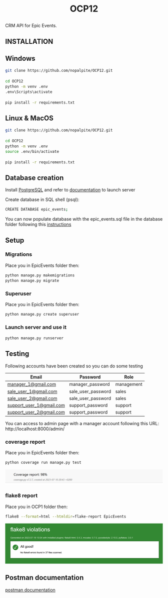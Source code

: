 
# <p align="center">OCP12</p>
  
CRM API for Epic Events.



## INSTALLATION


## Windows

```bash
git clone https://github.com/nopalpite/OCP12.git

cd OCP12 
python -m venv .env 
.env\Scripts\activate

pip install -r requirements.txt
```

## Linux  & MacOS

```bash
git clone https://github.com/nopalpite/OCP12.git

cd OCP12 
python -m venv .env 
source .env/bin/activate

pip install -r requirements.txt
```
        
## Database creation


Install [PostgreSQL](https://www.postgresql.org/download/) and refer to [documentation](https://www.postgresql.org) to launch server

Create database in SQL shell (psql): 
```bash 
CREATE DATABASE epic_events;
```
You can now populate database with the epic_events.sql file in the database folder following this [instructions](https://www.pgadmin.org/docs/pgadmin4/development/restore_dialog.html)

## Setup 

### Migrations

Place you in EpicEvents folder then:

```bash
python manage.py makemigrations
python manage.py migrate
```

### Superuser

Place you in EpicEvents folder then:

```bash
python manage.py create superuser
```

### Launch server and use it

```bash
python manage.py runserver
```
## Testing

Following accounts have been created so you can do some  testing

| Email | Password| Role|
| -------- | ------------- | -------|
| manager_1@gmail.com    | manager_password  | management  |
| sale_user_1@gmail.com    | sale_user_password  | sales  |
| sale_user_2@gmail.com    | sale_user_password  | sales  |
| support_user_1@gmail.com    | support_password  | support  |
| support_user_2@gmail.com    | support_password  | support  |

You can access to admin page with a manager account following this URL: http://localhost:8000/admin/

### coverage report

Place you in EpicEvents folder then:

```bash
python coverage run manage.py test
```
![coverage report](img/coverage_report.PNG)

### flake8 report

Place you in OCP1 folder then:

```bash
flake8 --format=html --htmldir=flake-report EpicEvents
```
![flake8 report](img/flake8_report.PNG)

## Postman documentation

[postman documentation](https://documenter.getpostman.com/view/26061791/2s93zGzdF3)